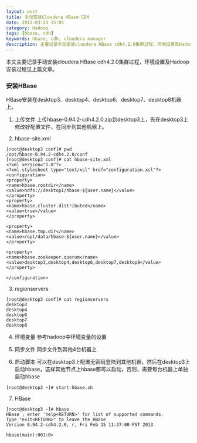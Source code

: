 ```yaml
---
layout: post
title: 手动安装Cloudera HBase CDH
date: 2013-03-24 15:05
category: Hadoop
tags: [hbase, cdh]
keywords: hbase, cdh, cloudera manager
description: 主要记录手动安装cloudera HBase cdh4.2.0集群过程，环境设置及Hadoop安装过程见上篇文章。
---
```


本文主要记录手动安装cloudera HBase cdh4.2.0集群过程，环境设置及Hadoop安装过程见上篇文章。

### 安装HBase
HBase安装在desktop3、desktop4、desktop6、desktop7、desktop8机器上。

1. 上传文件
上传hbase-0.94.2-cdh4.2.0.zip到desktop3上，先在desktop3上修改好配置文件，在同步到其他机器上。

2. hbase-site.xml 

```
[root@desktop3 conf]# pwd
/opt/hbase-0.94.2-cdh4.2.0/conf
[root@desktop3 conf]# cat hbase-site.xml 
<?xml version="1.0"?>
<?xml-stylesheet type="text/xsl" href="configuration.xsl"?>
<configuration>
<property>
<name>hbase.rootdir</name>
<value>hdfs://desktop1/hbase-${user.name}</value>
</property>
<property>
<name>hbase.cluster.distributed</name>
<value>true</value>
</property>

<property>
<name>hbase.tmp.dir</name>
<value>/opt/data/hbase-${user.name}</value>
</property>

<property>
<name>hbase.zookeeper.quorum</name>
<value>desktop3,desktop4,desktop6,desktop7,desktop8</value>
</property>

</configuration>
```

3. regionservers


```
[root@desktop3 conf]# cat regionservers 
desktop3
desktop4
desktop6
desktop7
desktop8
```

4. 环境变量
参考hadoop中环境变量的设置

5. 同步文件
同步文件到其他4台机器上

6. 启动脚本
可以在desktop3上配置无密码登陆到其他机器，然后在desktop3上启动hbase，这样其他节点上hbase都可以启动，否则，需要每台机器上单独启动hbase

```
[root@desktop3 ~]# start-hbase.sh 
```

7. HBase 

```
[root@desktop3 ~]# hbase 
HBase ; enter 'help<RETURN>' for list of supported commands.
Type "exit<RETURN>" to leave the HBase 
Version 0.94.2-cdh4.2.0, r, Fri Feb 15 11:37:00 PST 2013

hbase(main):001:0> 
```

